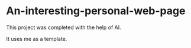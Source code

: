 # An-interesting-personal-web-page

This project was completed with the help of AI.

It uses me as a template.

